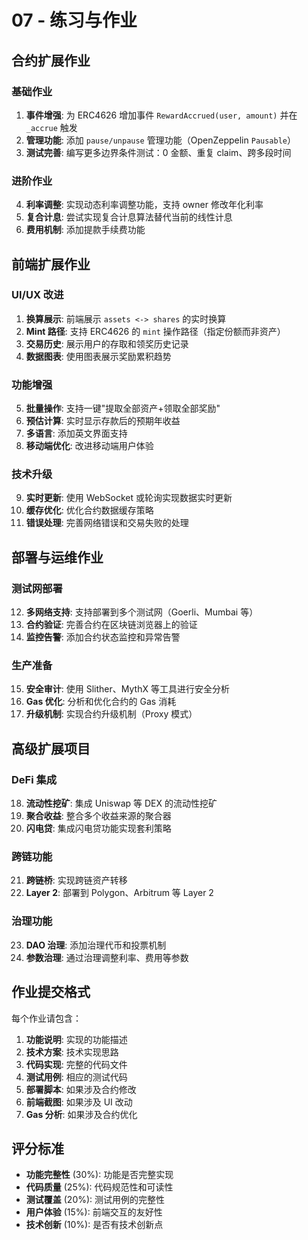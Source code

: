 # 07 - 练习与作业

## 合约扩展作业

### 基础作业
1. **事件增强**: 为 ERC4626 增加事件 `RewardAccrued(user, amount)` 并在 `_accrue` 触发
2. **管理功能**: 添加 `pause/unpause` 管理功能（OpenZeppelin `Pausable`）
3. **测试完善**: 编写更多边界条件测试：0 金额、重复 claim、跨多段时间

### 进阶作业
4. **利率调整**: 实现动态利率调整功能，支持 owner 修改年化利率
5. **复合计息**: 尝试实现复合计息算法替代当前的线性计息
6. **费用机制**: 添加提款手续费功能

## 前端扩展作业

### UI/UX 改进
1. **换算展示**: 前端展示 `assets <-> shares` 的实时换算
2. **Mint 路径**: 支持 ERC4626 的 `mint` 操作路径（指定份额而非资产）
3. **交易历史**: 展示用户的存取和领奖历史记录
4. **数据图表**: 使用图表展示奖励累积趋势

### 功能增强
5. **批量操作**: 支持一键"提取全部资产+领取全部奖励"
6. **预估计算**: 实时显示存款后的预期年收益
7. **多语言**: 添加英文界面支持
8. **移动端优化**: 改进移动端用户体验

### 技术升级
9. **实时更新**: 使用 WebSocket 或轮询实现数据实时更新
10. **缓存优化**: 优化合约数据缓存策略
11. **错误处理**: 完善网络错误和交易失败的处理

## 部署与运维作业

### 测试网部署
12. **多网络支持**: 支持部署到多个测试网（Goerli、Mumbai 等）
13. **合约验证**: 完善合约在区块链浏览器上的验证
14. **监控告警**: 添加合约状态监控和异常告警

### 生产准备
15. **安全审计**: 使用 Slither、MythX 等工具进行安全分析
16. **Gas 优化**: 分析和优化合约的 Gas 消耗
17. **升级机制**: 实现合约升级机制（Proxy 模式）

## 高级扩展项目

### DeFi 集成
18. **流动性挖矿**: 集成 Uniswap 等 DEX 的流动性挖矿
19. **聚合收益**: 整合多个收益来源的聚合器
20. **闪电贷**: 集成闪电贷功能实现套利策略

### 跨链功能  
21. **跨链桥**: 实现跨链资产转移
22. **Layer 2**: 部署到 Polygon、Arbitrum 等 Layer 2

### 治理功能
23. **DAO 治理**: 添加治理代币和投票机制
24. **参数治理**: 通过治理调整利率、费用等参数

## 作业提交格式

每个作业请包含：
1. **功能说明**: 实现的功能描述
2. **技术方案**: 技术实现思路
3. **代码实现**: 完整的代码文件
4. **测试用例**: 相应的测试代码
5. **部署脚本**: 如果涉及合约修改
6. **前端截图**: 如果涉及 UI 改动
7. **Gas 分析**: 如果涉及合约优化

## 评分标准

- **功能完整性** (30%): 功能是否完整实现
- **代码质量** (25%): 代码规范性和可读性
- **测试覆盖** (20%): 测试用例的完整性
- **用户体验** (15%): 前端交互的友好性
- **技术创新** (10%): 是否有技术创新点
